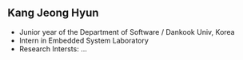 ## Kang Jeong Hyun

- Junior year of the Department of Software / Dankook Univ, Korea
- Intern in Embedded System Laboratory
- Research Intersts: ...
